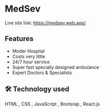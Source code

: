 
# MedSev

Live site link: https://medsev.web.app/


## Features

- Moder Hospital
- Costs very little 
- 24/7 hour service
- Super fast specially designed ambulance
- Expert Doctors & Specialists 


  
## 🛠 Technology used
HTML , CSS , JavaScript , Bootsrap , React.js 

  